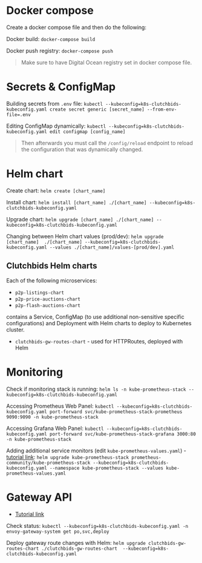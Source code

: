 
# Docker compose

Create a docker compose file and then do the following:

Docker build:
`docker-compose build`

Docker push registry:
`docker-compose push`

> Make sure to have Digital Ocean registry set in docker compose file.

# Secrets & ConfigMap 

Building secrets from `.env` file:
`kubectl --kubeconfig=k8s-clutchbids-kubeconfig.yaml create secret generic [secret_name] --from-env-file=.env`

Editing ConfigMap dynamically:
`kubectl --kubeconfig=k8s-clutchbids-kubeconfig.yaml edit configmap [config_name]`
> Then afterwards you must call the `/config/reload` endpoint to reload the configuration that was dynamically changed.

# Helm chart

Create chart:
`helm create [chart_name]`

Install chart:
`helm install [chart_name] ./[chart_name] --kubeconfig=k8s-clutchbids-kubeconfig.yaml`

Upgrade chart:
`helm upgrade [chart_name] ./[chart_name] --kubeconfig=k8s-clutchbids-kubeconfig.yaml`

Changing between Helm chart values (prod/dev):
`helm upgrade [chart_name]  ./[chart_name] --kubeconfig=k8s-clutchbids-kubeconfig.yaml --values ./[chart_name]/values-[prod/dev].yaml`

## Clutchbids Helm charts

Each of the following microservices:
- `p2p-listings-chart`
- `p2p-price-auctions-chart`
- `p2p-flash-auctions-chart`

contains a Service, ConfigMap (to use additional non-sensitive specific configurations) and Deployment with Helm charts to deploy to Kubernetes cluster.

- `clutchbids-gw-routes-chart` - used for HTTPRoutes, deployed with Helm

# Monitoring

Check if monitoring stack is running:
`helm ls -n kube-prometheus-stack --kubeconfig=k8s-clutchbids-kubeconfig.yaml`

Accessing Prometheus Web Panel:
`kubectl --kubeconfig=k8s-clutchbids-kubeconfig.yaml port-forward svc/kube-prometheus-stack-prometheus 9090:9090 -n kube-prometheus-stack`

Accessing Grafana Web Panel:
`kubectl --kubeconfig=k8s-clutchbids-kubeconfig.yaml port-forward svc/kube-prometheus-stack-grafana 3000:80 -n kube-prometheus-stack`

Adding additional service monitors (edit `kube-prometheus-values.yaml`) - [tutorial link](https://marketplace.digitalocean.com/apps/kubernetes-monitoring-stack):
`helm upgrade kube-prometheus-stack prometheus-community/kube-prometheus-stack --kubeconfig=k8s-clutchbids-kubeconfig.yaml --namespace kube-prometheus-stack --values kube-prometheus-values.yaml`

# Gateway API

- [Tutorial link](https://semaphoreci.com/blog/kubernetes-gateway-api)

Check status:
`kubectl --kubeconfig=k8s-clutchbids-kubeconfig.yaml -n envoy-gateway-system get po,svc,deploy`

Deploy gateway route changes with Helm:
`helm upgrade clutchbids-gw-routes-chart ./clutchbids-gw-routes-chart  --kubeconfig=k8s-clutchbids-kubeconfig.yaml`